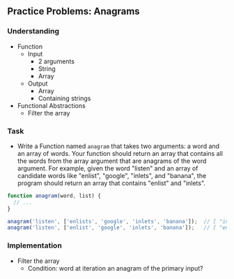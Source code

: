 ## Practice Problems: Anagrams

### Understanding
- Function
  + Input
    * 2 arguments
    * String
    * Array
  + Output
    * Array
    * Containing strings
- Functional Abstractions
  + Filter the array

### Task
- Write a Function named `anagram` that takes two arguments: a word and an array of words. Your function should return an array that contains all the words from the array argument that are anagrams of the word argument. For example, given the word "listen" and an array of candidate words like "enlist", "google", "inlets", and "banana", the program should return an array that contains "enlist" and "inlets".
```js
function anagram(word, list) {
  // ...
}

anagram('listen', ['enlists', 'google', 'inlets', 'banana']);  // [ "inlets" ]
anagram('listen', ['enlist', 'google', 'inlets', 'banana']);   // [ "enlist", "inlets" ]
```

### Implementation
- Filter the array
  + Condition: word at iteration an anagram of the primary input?